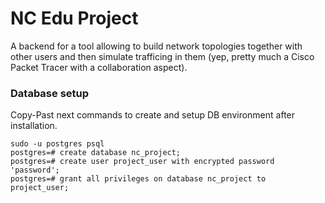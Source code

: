 # NC Edu Project
A backend for a tool allowing to build network topologies together with other users and then simulate trafficing in them (yep, pretty much a Cisco Packet Tracer with a collaboration aspect).



### Database setup 
Copy-Past next commands to create and setup DB environment after installation.

```
sudo -u postgres psql
postgres=# create database nc_project;
postgres=# create user project_user with encrypted password 'password';
postgres=# grant all privileges on database nc_project to project_user;
```

